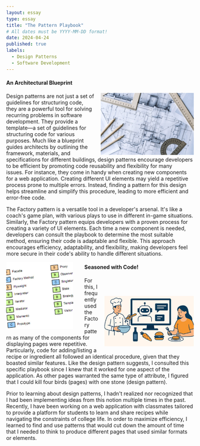 ```yaml
---
layout: essay
type: essay
title: "The Pattern Playbook"
# All dates must be YYYY-MM-DD format!
date: 2024-04-24
published: true
labels:
  - Design Patterns
  - Software Development
---
```


<!-- Padding for space between sections-->
<div>
    <p class="pt-1"></p>
</div>

#### An Architectural Blueprint

<div style="float: right; margin-left: 15px;">
  <img width="250px" class="rounded" src="/essays/img/pattern-playbook/architecture_blueprint.png"> 
</div>

Design patterns are not just a set of guidelines for structuring code, they are a powerful tool for solving recurring problems in software development. They provide a template—a set of guidelines for structuring code for various purposes. Much like a blueprint guides architects by outlining the framework, materials, and specifications for different buildings, design patterns encourage developers to be efficient by promoting code reusability and flexibility for many issues. For instance, they come in handy when creating new components for a web application. Creating different UI elements may yield a repetitive process prone to multiple errors. Instead, finding a pattern for this design helps streamline and simplify this procedure, leading to more efficient and error-free code. 

The Factory pattern is a versatile tool in a developer's arsenal. It's like a coach's game plan, with various plays to use in different in-game situations. Similarly, the Factory pattern equips developers with a proven process for creating a variety of UI elements. Each time a new component is needed, developers can consult the playbook to determine the most suitable method, ensuring their code is adaptable and flexible. This approach encourages efficiency, adaptability, and flexibility, making developers feel more secure in their code's ability to handle different situations. 

<!-- Padding for space between sections-->
<div>
    <p class="pt-1"></p>
</div>

<div style="float: left; margin-right: 30px;">
  <img width="180px" class="rounded" src="/essays/img/pattern-playbook/design_patterns.png"> 
</div>

#### Seasoned with Code!

<div style="float: right; margin-left: 15px; padding-top: 50px">
  <img width="240px" class="rounded" src="/essays/img/pattern-playbook/code_cooking.png"> 
</div>

For this, I frequently used the Factory pattern as many of the components for displaying pages were repetitive. Particularly, code for adding/listing a recipe or ingredient all followed an identical procedure, given that they boasted similar features. Like the design pattern suggests, I consulted this specific playbook since I knew that it worked for one aspect of the application. As other pages warranted the same type of attribute, I figured that I could kill four birds (pages) with one stone (design pattern). 

Prior to learning about design patterns, I hadn't realized nor recognized that I had been implementing ideas from this notion multiple times in the past. Recently, I have been working on a web application with classmates tailored to provide a platform for students to learn and share recipes while navigating the constraints of college life. In order to maximize efficiency, I learned to find and use patterns that would cut down the amount of time that I needed to think to produce different pages that used similar formats or elements. 
